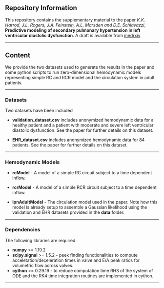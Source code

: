 ## Repository Information 

This repository contains the supplementary material to the paper *K.K. Harrod, J.L. Rogers, J.A. Feinstein, A.L. Marsden and D.E. Schiavazzi*, **Predictive modeling of secondary pulmonary hypertension in left ventricular diastolic dysfunction**. A draft is available from [medrxiv](https://www.medrxiv.org/content/10.1101/2020.04.23.20073601v2).

****

## Content

We provide the two datasets used to generate the results in the paper and some python scripts to run zero-dimensional hemodynamic models representing simple RC and RCR model and the circulation system in adult patients.

****

### Datasets

Two datasets have been included 

- **validation_dataset.csv** includes anonymized hemodynamic data for a healthy patient and a patient with moderate and severe left ventricular diastolic dysfunction. See the paper for further details on this dataset.

- **EHR_dataset.csv** includes anonymized hemodynamic data for 84 patients. See the paper for further details on this dataset.

****

### Hemodynamic Models

- **rcModel** - A model of a simple RC circuit subject to a time dependent inflow. 

- **rcrModel** - A model of a simple RCR circuit subject to a time dependent inflow.

- **lpnAdultModel** - The circulation model used in the paper. Note how this model is already setup to assemble a Gaussian likelihood using the validation and EHR datasets provided in the **data** folder. 

****

### Dependencies

The following libraries are required:

- **numpy** >= 1.19.2
- **scipy.signal** >= 1.5.2 - peek finding functionalities to compute acceletation/deceleration times in valve and E/A peak ratios for volumetric flow across valves.
- **cython** >= 0.29.19 - to reduce computation time RHS of the system of ODE and the RK4 time integration routines are implemented in cython. 

****






